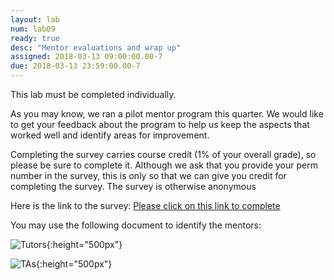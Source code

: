 ```yaml
---
layout: lab
num: lab09
ready: true
desc: "Mentor evaluations and wrap up"
assigned: 2018-03-13 09:00:00.00-7
due: 2018-03-13 23:59:00.00-7
---
```

<div markdown="1">

This lab must be completed individually.

As you may know, we ran a pilot mentor program this quarter.
We would like to get your feedback about the program to help us keep the aspects that worked well and identify areas for improvement.

Completing the survey carries course credit (1% of your overall grade), so please be sure to complete it. Although we ask that you provide your perm number in the survey, this is only so that we can give you credit for completing the survey. The survey is otherwise anonymous


Here is the link to the survey:
[Please click on this link to complete](https://goo.gl/forms/ifnnqRrZfa506y6g2)

You may use the following document to identify the mentors:

![Tutors](/lab/lab09/Spring2017-mentors/Slide1.PNG){:height="500px"}

![TAs](/lab/lab09/Spring2017-mentors/Slide2.PNG){:height="500px"}

</div>

